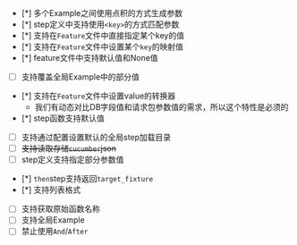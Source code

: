 - [*] 多个Example之间使用点积的方式生成参数
- [*] step定义中支持使用`<key>`的方式匹配参数
- [*] 支持在`Feature`文件中直接指定某个key的值
- [*] 支持在`Feature`文件中设置某个`key`的映射值
- [*] feature文件中支持默认值和None值
- [ ] 支持覆盖全局Example中的部分值
- [*] 支持在`Feature`文件中设置value的转换器
  - 我们有动态对比DB字段值和请求包参数值的需求，所以这个特性是必须的
- [*] step函数支持默认值
- [ ] 支持通过配置设置默认的全局step加载目录
- [ ] ~~支持读取存储`cucumber`json~~
- [ ] step定义支持指定部分参数值
- [*] `then`step支持返回`target_fixture`
- [*] 支持列表格式
- [ ] 支持获取原始函数名称
- [ ] 支持全局Example
- [ ] 禁止使用`And`/`After`
